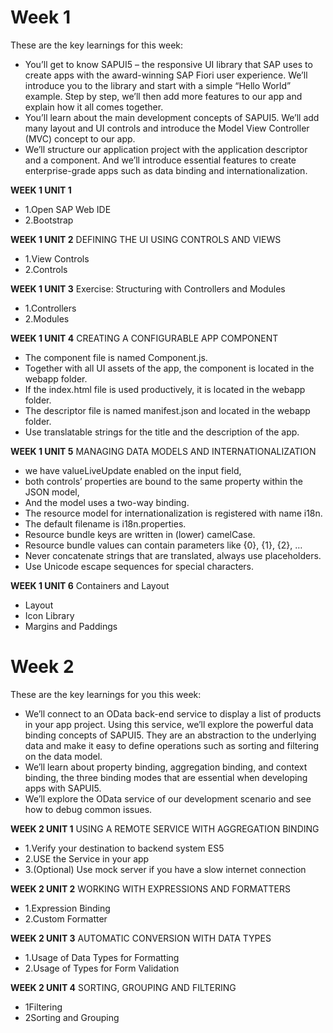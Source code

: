 #  Week 1

These are the key learnings for this week:

 - You’ll get to know SAPUI5 – the responsive UI library that SAP uses to create apps with the award-winning SAP Fiori user experience. We’ll introduce you to the library and start with a simple “Hello World” example. Step by step, we’ll then add more features to our app and explain how it all comes together.
 - You’ll learn about the main development concepts of SAPUI5. We’ll add many layout and UI controls and introduce the Model View Controller (MVC) concept to our app.
 - We’ll structure our application project with the application descriptor and a component. And we’ll introduce essential features to create enterprise-grade apps such as data binding and internationalization.

 **WEEK 1 UNIT 1**
 - 1.Open SAP Web IDE
 - 2.Bootstrap

 **WEEK 1 UNIT 2**
 DEFINING THE UI USING CONTROLS AND VIEWS
 - 1.View Controls
 - 2.Controls

 **WEEK 1 UNIT 3**
 Exercise: Structuring with Controllers and Modules
 - 1.Controllers
 - 2.Modules

 **WEEK 1 UNIT 4**
 CREATING A CONFIGURABLE APP COMPONENT
 -	The component file is named Component.js.
 -	Together with all UI assets of the app, the component is located in the webapp folder.
 -	If the index.html file is used productively, it is located in the webapp folder.
 -	The descriptor file is named manifest.json and located in the webapp folder.
 -	Use translatable strings for the title and the description of the app.

 **WEEK 1 UNIT 5**
 MANAGING DATA MODELS AND INTERNATIONALIZATION
 -	we have valueLiveUpdate enabled on the input field,
 -	both controls’ properties are bound to the same property within the JSON model,
 -	And the model uses a two-way binding.
 -	The resource model for internationalization is registered with name i18n.
 -	The default filename is i18n.properties.
 -	Resource bundle keys are written in (lower) camelCase.
 -	Resource bundle values can contain parameters like {0}, {1}, {2}, …
 -	Never concatenate strings that are translated, always use placeholders.
 -	Use Unicode escape sequences for special characters.
 
  **WEEK 1 UNIT 6**
  Containers and Layout
  -	Layout	
  - Icon Library	
  - Margins and Paddings	

# Week 2
These are the key learnings for you this week:

 - We’ll connect to an OData back-end service to display a list of products in your app project.     Using this service, we’ll explore the powerful data binding concepts of SAPUI5. They are an abstraction to the underlying data and make it easy to define operations such as sorting and filtering on the data model.
 - We’ll learn about property binding, aggregation binding, and context binding, the three binding modes that are essential when developing apps with SAPUI5.
 - We’ll explore the OData service of our development scenario and see how to debug common issues.

 **WEEK 2 UNIT 1**
 USING A REMOTE SERVICE WITH AGGREGATION BINDING

 - 1.Verify your destination to backend system ES5
 - 2.USE the Service in your app
 - 3.(Optional) Use mock server if you have a slow internet connection

 **WEEK 2 UNIT 2**
  WORKING WITH EXPRESSIONS AND FORMATTERS

  - 1.Expression Binding	
  - 2.Custom Formatter	

 **WEEK 2 UNIT 3**
 AUTOMATIC CONVERSION WITH DATA TYPES

 - 1.Usage of Data Types for Formatting
 - 2.Usage of Types for Form Validation	

**WEEK 2 UNIT 4**
SORTING, GROUPING AND FILTERING
 - 1Filtering	
 - 2Sorting and Grouping

